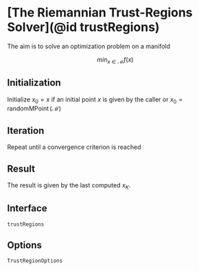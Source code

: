 # [The Riemannian Trust-Regions Solver](@id trustRegions)

The aim is to solve an optimization problem on a manifold

```math
min_{x \in \mathcal{M}} f(x)
```

## Initialization

Initialize $x_0 = x$ if an initial point $x$ is given by the caller or
$x_0 = \operatorname{randomMPoint}(\mathcal{M})$

## Iteration

Repeat until a convergence criterion is reached

## Result

The result is given by the last computed $x_K$.

## Interface

```@docs
trustRegions
```

## Options

```@docs
TrustRegionOptions
```

